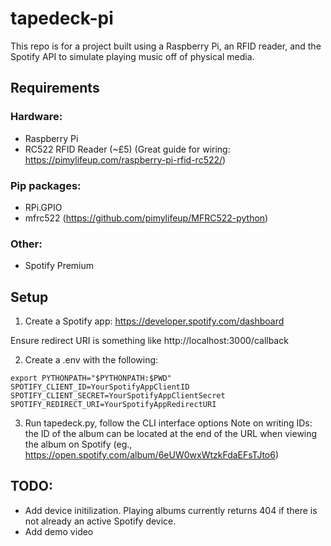 # tapedeck-pi

This repo is for a project built using a Raspberry Pi, an RFID reader, and the Spotify API to simulate playing music off of physical media.

## Requirements

### Hardware:
- Raspberry Pi
- RC522 RFID Reader (~£5) (Great guide for wiring: https://pimylifeup.com/raspberry-pi-rfid-rc522/)

### Pip packages:
- RPi.GPIO
- mfrc522 (https://github.com/pimylifeup/MFRC522-python)

### Other:
- Spotify Premium

## Setup

1. Create a Spotify app: https://developer.spotify.com/dashboard

Ensure redirect URI is something like http://localhost:3000/callback

2. Create a .env with the following:
```
export PYTHONPATH="$PYTHONPATH:$PWD"
SPOTIFY_CLIENT_ID=YourSpotifyAppClientID
SPOTIFY_CLIENT_SECRET=YourSpotifyAppClientSecret
SPOTIFY_REDIRECT_URI=YourSpotifyAppRedirectURI
```
3. Run tapedeck.py, follow the CLI interface options
Note on writing IDs: the ID of the album can be located at the end of the URL when viewing the album on Spotify (eg., https://open.spotify.com/album/6eUW0wxWtzkFdaEFsTJto6)


## TODO:
- Add device initilization. Playing albums currently returns 404 if there is not already an active Spotify device.
- Add demo video


